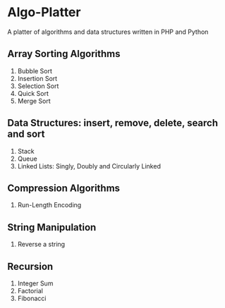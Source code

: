 # Algo-Platter
A platter of algorithms and data structures written in PHP and Python

## Array Sorting Algorithms
1. Bubble Sort
2. Insertion Sort
3. Selection Sort
4. Quick Sort
5. Merge Sort

## Data Structures: insert, remove, delete, search and sort
1. Stack
2. Queue
3. Linked Lists: Singly, Doubly and Circularly Linked

## Compression Algorithms
1. Run-Length Encoding

## String Manipulation
1. Reverse a string

## Recursion
1. Integer Sum
2. Factorial
3. Fibonacci
